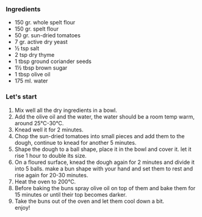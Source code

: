 ### Ingredients

- 150 gr. whole spelt flour
- 150 gr. spelt flour
- 50 gr. sun-dried tomatoes
- 7 gr. active dry yeast
- ½ tsp salt
- 2 tsp dry thyme
- 1 tbsp ground coriander seeds
- 1½ tbsp brown sugar
- 1 tbsp olive oil
- 175 ml. water

### Let's start

1. Mix well all the dry ingredients in a bowl.
2. Add the olive oil and the water, the water should be a room temp warm, around 25℃-30℃.
3. Knead well it for 2 minutes.
4. Chop the sun-dried tomatoes into small pieces and add them to the dough, continue to knead for another 5 minutes.
5. Shape the dough to a ball shape, place it in the bowl and cover it. let it rise 1 hour to double its size.
6. On a floured surface, knead the dough again for 2 minutes and divide it into 5 balls. make a bun shape with your hand and set them to rest and rise again for 20-30 minutes.
7. Heat the oven to 200℃.
8. Before baking the buns spray olive oil on top of them and bake them for 15 minutes or until their top becomes darker.
9. Take the buns out of the oven and let them cool down a bit.<br/>
   enjoy!
